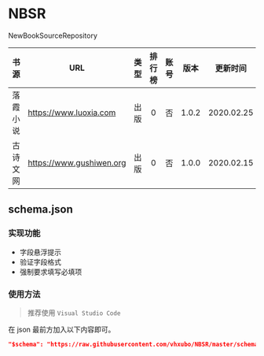 # NBSR
NewBookSourceRepository

|   书源   | URL                    | 类型  | 排行榜 | 账号  | 版本  |  更新时间  |
| :------: | ---------------------- | :---: | :----: | :---: | :---: | :--------: |
| 落霞小说 | https://www.luoxia.com | 出版  |   0    |  否   | 1.0.2 | 2020.02.25 |
| 古诗文网 | https://www.gushiwen.org | 出版  |   0    |  否   | 1.0.0 | 2020.02.15 |

## schema.json
### 实现功能
- 字段悬浮提示
- 验证字段格式
- 强制要求填写必填项

### 使用方法
> 推荐使用 `Visual Studio Code`

在 json 最前方加入以下内容即可。
```json
"$schema": "https://raw.githubusercontent.com/vhxubo/NBSR/master/schema.json",
```